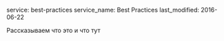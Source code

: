 service: best-practices
service_name: Best Practices
last_modified: 2016-06-22


Рассказываем что это и что тут
